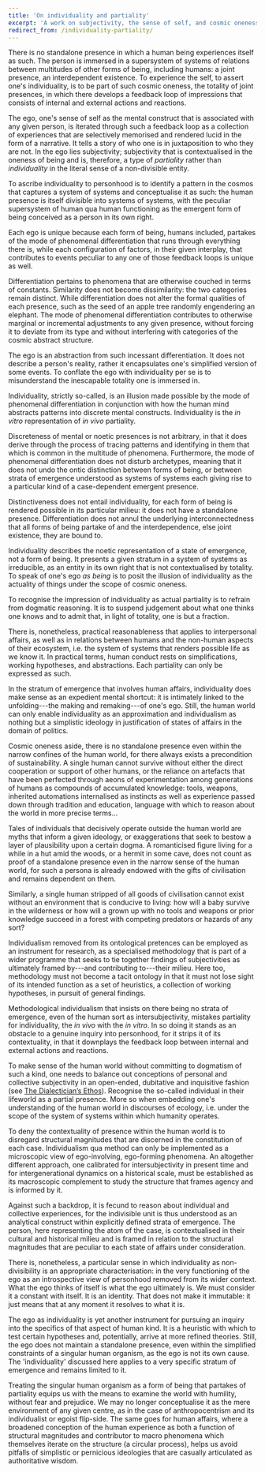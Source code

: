 ```yaml
---
title: 'On individuality and partiality'
excerpt: 'A work on subjectivity, the sense of self, and cosmic oneness.'
redirect_from: /individuality-partiality/
---
```


There is no standalone presence in which a human being experiences
itself as such.  The person is immersed in a supersystem of systems of
relations between multitudes of other forms of being, including humans:
a joint presence, an interdependent existence.  To experience the self,
to assert one's individuality, is to be part of such cosmic oneness, the
totality of joint presences, in which there develops a feedback loop of
impressions that consists of internal and external actions and
reactions.

The ego, one's sense of self as the mental construct that is associated
with any given person, is iterated through such a feedback loop as a
collection of experiences that are selectively memorised and rendered
lucid in the form of a narrative.  It tells a story of who one is in
juxtaposition to who they are not.  In the ego lies subjectivity;
subjectivity that is contextualised in the oneness of being and is,
therefore, a type of _partiality_ rather than _individuality_ in the
literal sense of a non-divisible entity.

To ascribe individuality to personhood is to identify a pattern in the
cosmos that captures a system of systems and conceptualise it as such:
the human presence is itself divisible into systems of systems, with the
peculiar supersystem of human qua human functioning as the emergent form
of being conceived as a person in its own right.

Each ego is unique because each form of being, humans included, partakes
of the mode of phenomenal differentiation that runs through everything
there is, while each configuration of factors, in their given interplay,
that contributes to events peculiar to any one of those feedback loops
is unique as well.

Differentiation pertains to phenomena that are otherwise couched in
terms of constants.  Similarity does not become dissimilarity: the two
categories remain distinct.  While differentiation does not alter the
formal qualities of each presence, such as the seed of an apple tree
randomly engendering an elephant.  The mode of phenomenal
differentiation contributes to otherwise marginal or incremental
adjustments to any given presence, without forcing it to deviate from
its type and without interfering with categories of the cosmic abstract
structure.

The ego is an abstraction from such incessant differentiation.  It does
not describe a person's reality, rather it encapsulates one's simplified
version of some events.  To conflate the ego with individuality per se
is to misunderstand the inescapable totality one is immersed in.

Individuality, strictly so-called, is an illusion made possible by the
mode of phenomenal differentiation in conjunction with how the human
mind abstracts patterns into discrete mental constructs.  Individuality
is the _in vitro_ representation of _in vivo_ partiality.

Discreteness of mental or noetic presences is not arbitrary, in that it
does derive through the process of tracing patterns and identifying in
them that which is common in the multitude of phenomena.  Furthermore,
the mode of phenomenal differentiation does not disturb archetypes,
meaning that it does not undo the ontic distinction between forms of
being, or between strata of emergence understood as systems of systems
each giving rise to a particular kind of a case-dependent emergent
presence.

Distinctiveness does not entail individuality, for each form of being is
rendered possible in its particular milieu: it does not have a
standalone presence.  Differentiation does not annul the underlying
interconnectedness that all forms of being partake of and the
interdependence, else joint existence, they are bound to.

Individuality describes the noetic representation of a state of
emergence, not a form of being.  It presents a given stratum in a system
of systems as irreducible, as an entity in its own right that is not
contextualised by totality.  To speak of one's ego _as being_ is to
posit the illusion of individuality as the actuality of things under the
scope of cosmic oneness.

To recognise the impression of individuality as actual partiality is to
refrain from dogmatic reasoning.  It is to suspend judgement about what
one thinks one knows and to admit that, in light of totality, one is but
a fraction.

There is, nonetheless, practical reasonableness that applies to
interpersonal affairs, as well as in relations between humans and the
non-human aspects of their ecosystem, i.e. the system of systems that
renders possible life as we know it.  In practical terms, human conduct
rests on simplifications, working hypotheses, and abstractions.  Each
partiality can only be expressed as such.

In the stratum of emergence that involves human affairs, individuality
does make sense as an expedient mental shortcut: it is intimately linked
to the unfolding---the making and remaking---of one's ego.  Still, the
human world can only enable individuality as an approximation and
individualism as nothing but a simplistic ideology in justification of
states of affairs in the domain of politics.

Cosmic oneness aside, there is no standalone presence even within the
narrow confines of the human world, for there always exists a
precondition of sustainability.  A single human cannot survive without
either the direct cooperation or support of other humans, or the
reliance on artefacts that have been perfected through aeons of
experimentation among generations of humans as compounds of accumulated
knowledge: tools, weapons, inherited automations internalised as
instincts as well as experience passed down through tradition and
education, language with which to reason about the world in more precise
terms...

Tales of individuals that decisively operate outside the human world are
myths that inform a given ideology, or exaggerations that seek to bestow
a layer of plausibility upon a certain dogma.  A romanticised figure
living for a while in a hut amid the woods, or a hermit in some cave,
does not count as proof of a standalone presence even in the narrow
sense of the human world, for such a persona is already endowed with the
gifts of civilisation and remains dependent on them.

Similarly, a single human stripped of all goods of civilisation cannot
exist without an environment that is conducive to living: how will a
baby survive in the wilderness or how will a grown up with no tools and
weapons or prior knowledge succeed in a forest with competing predators
or hazards of any sort?

Individualism removed from its ontological pretences can be employed as
an instrument for research, as a specialised methodology that is part of
a wider programme that seeks to tie together findings of subjectivities
as ultimately framed by---and contributing to---their milieu.  Here too,
methodology must not become a tacit ontology in that it must not lose
sight of its intended function as a set of heuristics, a collection of
working hypotheses, in pursuit of general findings.

Methodological individualism that insists on there being no strata of
emergence, even of the human sort as intersubjectivity, mistakes
partiality for individuality, the _in vivo_ with the _in vitro_.  In so
doing it stands as an obstacle to a genuine inquiry into personhood, for
it strips it of its contextuality, in that it downplays the feedback
loop between internal and external actions and reactions.

To make sense of the human world without committing to dogmatism of such
a kind, one needs to balance out conceptions of personal and collective
subjectivity in an open-ended, dubitative and inquisitive fashion (see
[The Dialectician’s Ethos](https://protesilaos.com/ethos-dialectic)).
Recognise the so-called individual in their lifeworld as a partial
presence.  More so when embedding one's understanding of the human world
in discourses of ecology, i.e. under the scope of the system of systems
within which humanity operates.

To deny the contextuality of presence within the human world is to
disregard structural magnitudes that are discerned in the constitution
of each case.  Individualism qua method can only be implemented as a
microscopic view of ego-involving, ego-forming phenomena.  An altogether
different approach, one calibrated for intersubjectivity in present time
and for intergenerational dynamics on a historical scale, must be
established as its macroscopic complement to study the structure that
frames agency and is informed by it.

Against such a backdrop, it is fecund to reason about individual and
collective experiences, for the indivisible unit is thus understood as
an analytical construct within explicitly defined strata of emergence.
The person, here representing the atom of the case, is contextualised in
their cultural and historical milieu and is framed in relation to the
structural magnitudes that are peculiar to each state of affairs under
consideration.

There is, nonetheless, a particular sense in which individuality as
non-divisibility is an appropriate characterisation: in the very
functioning of the ego as an introspective view of personhood removed
from its wider context.  What the ego thinks of itself is what the ego
ultimately is.  We must consider it a constant with itself.  It is an
identity.  That does not make it immutable: it just means that at any
moment it resolves to what it is.

The ego as individuality is yet another instrument for pursuing an
inquiry into the specifics of that aspect of human kind.  It is a
heuristic with which to test certain hypotheses and, potentially, arrive
at more refined theories.  Still, the ego does not maintain a standalone
presence, even within the simplified constraints of a singular human
organism, as the ego is not its own cause.  The 'individuality'
discussed here applies to a very specific stratum of emergence and
remains limited to it.

Treating the singular human organism as a form of being that partakes of
partiality equips us with the means to examine the world with humility,
without fear and prejudice.  We may no longer conceptualise it as the
mere environment of any given centre, as in the case of anthropocentrism
and its individualist or egoist flip-side.  The same goes for human
affairs, where a broadened conception of the human experience as both a
function of structural magnitudes and contributor to macro phenomena
which themselves iterate on the structure (a circular process), helps us
avoid pitfalls of simplistic or pernicious ideologies that are casually
articulated as authoritative wisdom.
